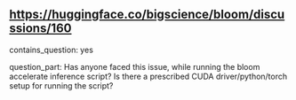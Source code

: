 ## https://huggingface.co/bigscience/bloom/discussions/160

contains_question: yes

question_part: Has anyone faced this issue, while running the bloom accelerate inference script? Is there a prescribed CUDA driver/python/torch setup for running the script?